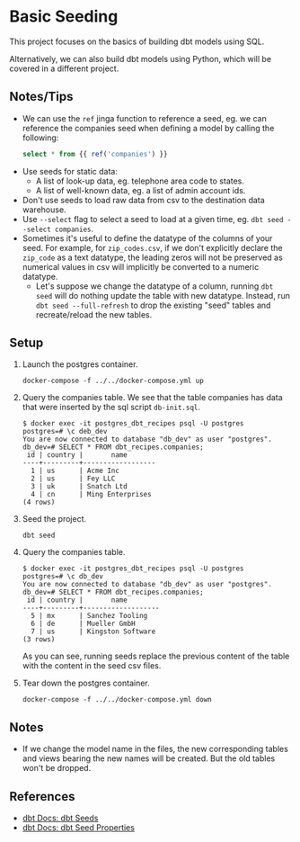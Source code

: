 # Basic Seeding

This project focuses on the basics of building dbt models using SQL.

Alternatively, we can also build dbt models using Python, which will be covered in a different project.

## Notes/Tips

* We can use the `ref` jinga function to reference a seed, eg. we can reference the companies seed when defining a model by calling the following:
  ```sql
  select * from {{ ref('companies') }}
  ```
* Use seeds for static data:
  * A list of look-up data, eg. telephone area code to states.
  * A list of well-known data, eg. a list of admin account ids.
* Don't use seeds to load raw data from csv to the destination data warehouse.
* Use `--select` flag to select a seed to load at a given time, eg. `dbt seed --select companies`.
* Sometimes it's useful to define the datatype of the columns of your seed. For example, for `zip_codes.csv`, if we don't explicitly declare the `zip_code` as a text datatype, the leading zeros will not be preserved as numerical values in csv will implicitly be converted to a numeric datatype.
  * Let's suppose we change the datatype of a column, running `dbt seed` will do nothing update the table with new datatype. Instead, run `dbt seed --full-refresh` to drop the existing "seed" tables and recreate/reload the new tables.  

## Setup

1. Launch the postgres container.

   ```shell
   docker-compose -f ../../docker-compose.yml up
   ```

1. Query the companies table. We see that the table companies has data that were inserted by the sql script `db-init.sql`.

   ```shell
   $ docker exec -it postgres_dbt_recipes psql -U postgres
   postgres=# \c deb_dev
   You are now connected to database "db_dev" as user "postgres".
   db_dev=# SELECT * FROM dbt_recipes.companies;
    id | country |       name       
   ----+---------+------------------
     1 | us      | Acme Inc
     2 | us      | Fey LLC
     3 | uk      | Snatch Ltd
     4 | cn      | Ming Enterprises
   (4 rows)
   ```

1. Seed the project.

   ```shell
   dbt seed
   ```

1. Query the companies table.

   ```shell
   $ docker exec -it postgres_dbt_recipes psql -U postgres
   postgres=# \c db_dev
   You are now connected to database "db_dev" as user "postgres".
   db_dev=# SELECT * FROM dbt_recipes.companies;
    id | country |       name        
   ----+---------+-------------------
     5 | mx      | Sanchez Tooling
     6 | de      | Mueller GmbH
     7 | us      | Kingston Software
   (3 rows)
   ```

   As you can see, running seeds replace the previous content of the table with the content in the seed csv files.

1. Tear down the postgres container.

   ```shell
   docker-compose -f ../../docker-compose.yml down
   ```

## Notes

* If we change the model name in the files, the new corresponding tables and views bearing the new names will be created. But the old tables won't be dropped. 

## References

* [dbt Docs: dbt Seeds](https://docs.getdbt.com/docs/build/seeds)
* [dbt Docs: dbt Seed Properties](https://docs.getdbt.com/reference/seed-properties)
